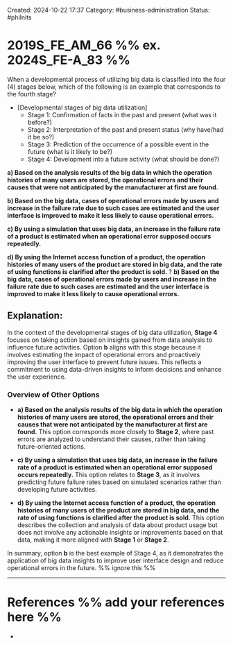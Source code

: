 Created: 2024-10-22 17:37
Category: #business-administration
Status: #philnits



# 2019S_FE_AM_66 %% ex. 2024S_FE-A_83 %%

When a developmental process of utilizing big data is classified into the four (4) stages below, which of the following is an example that corresponds to the fourth stage?

- [Developmental stages of big data utilization]
	- Stage 1: Confirmation of facts in the past and present (what was it before?)
	- Stage 2: Interpretation of the past and present status (why have/had it be so?)
	- Stage 3: Prediction of the occurrence of a possible event in the future (what is it likely to be?)
	- Stage 4: Development into a future activity (what should be done?)

**a) Based on the analysis results of the big data in which the operation histories of many users are stored, the operational errors and their causes that were not anticipated by the manufacturer at first are found.**

**b) Based on the big data, cases of operational errors made by users and increase in the failure rate due to such cases are estimated and the user interface is improved to make it less likely to cause operational errors.**

**c) By using a simulation that uses big data, an increase in the failure rate of a product is estimated when an operational error supposed occurs repeatedly.**

**d) By using the Internet access function of a product, the operation histories of many users of the product are stored in big data, and the rate of using functions is clarified after the product is sold.**
?
**b) Based on the big data, cases of operational errors made by users and increase in the failure rate due to such cases are estimated and the user interface is improved to make it less likely to cause operational errors.**
## **Explanation:**

In the context of the developmental stages of big data utilization, **Stage 4** focuses on taking action based on insights gained from data analysis to influence future activities. Option **b** aligns with this stage because it involves estimating the impact of operational errors and proactively improving the user interface to prevent future issues. This reflects a commitment to using data-driven insights to inform decisions and enhance the user experience.

### Overview of Other Options

- **a) Based on the analysis results of the big data in which the operation histories of many users are stored, the operational errors and their causes that were not anticipated by the manufacturer at first are found.**
    This option corresponds more closely to **Stage 2**, where past errors are analyzed to understand their causes, rather than taking future-oriented actions.

- **c) By using a simulation that uses big data, an increase in the failure rate of a product is estimated when an operational error supposed occurs repeatedly.**
    This option relates to **Stage 3**, as it involves predicting future failure rates based on simulated scenarios rather than developing future activities.

- **d) By using the Internet access function of a product, the operation histories of many users of the product are stored in big data, and the rate of using functions is clarified after the product is sold.**
    This option describes the collection and analysis of data about product usage but does not involve any actionable insights or improvements based on that data, making it more aligned with **Stage 1** or **Stage 2**.


In summary, option **b** is the best example of Stage 4, as it demonstrates the application of big data insights to improve user interface design and reduce operational errors in the future.
%% ignore this %%
<!--SR:!2025-04-15,3,250-->
---









# References %% add your references here %%
- 